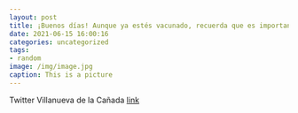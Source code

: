 ```yaml
---
layout: post
title: ¡Buenos días! Aunque ya estés vacunado, recuerda que es importante seguir manteniendo las medidas de prevención básicas frente a...
date: 2021-06-15 16:00:16
categories: uncategorized
tags:
- random
image: /img/image.jpg
caption: This is a picture
---
```

Twitter Villanueva de la Cañada [link](https://twitter.com/AytoVDLCanada/status/1404707133594165249)
